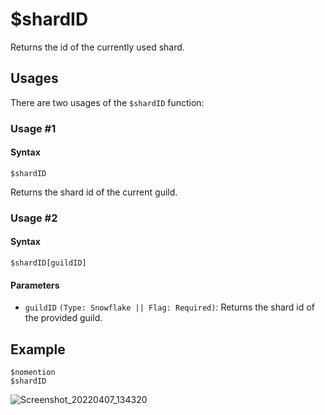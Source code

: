 # $shardID
Returns the id of the currently used shard.

## Usages
There are two usages of the `$shardID` function:

### Usage #1
#### Syntax
```
$shardID
```
Returns the shard id of the current guild.

### Usage #2
#### Syntax
```
$shardID[guildID]
```

#### Parameters 
- `guildID` `(Type: Snowflake || Flag: Required)`: Returns the shard id of the provided guild.

## Example
```
$nomention
$shardID
```
![Screenshot_20220407_134320](https://user-images.githubusercontent.com/95774950/162153099-4fb1bf14-44de-4f7c-b5d6-604f43ab76aa.png)
